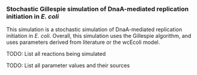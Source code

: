 ### Stochastic Gillespie simulation of DnaA-mediated replication initiation in *E. coli*

This simulation is a stochastic simulation of DnaA-mediated replication initiation in *E. coli*. Overall, this simulation uses the Gillespie algorithm, and uses parameters derived from literature or the wcEcoli model. 

TODO: List all reactions being simulated

TODO: List all parameter values and their sources